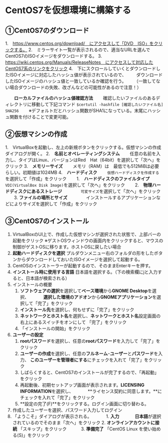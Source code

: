 ﻿# CentOS7を仮想環境に構築する


## ①CentOS7のダウンロード
1.　https://www.centos.org/download/　にアクセスして「DVD　ISO」をクリックする。
2.　ミラーサイト一覧が表示されるので、適当なURLを選んでCentOS7のISOイメージをダウンロードする。
3.　https://wiki.centos.org/Manuals/ReleaseNotes　にアクセスして対応したCentOS7系のリンクをクリック
4.　下にスクロールしていくとダウンロードしたISOイメージに対応したハッシュ値が表示されているので、
　　ダウンロードしたISOイメージのハッシュ値と一致しているか確認を行う。
　　（一致してない場合ダウンロードの失敗、改ざんなどの可能性があるので注意！）

　　**ローカルファイルのハッシュ値確認方法**
　　確認したいファイルのあるディレクトリに移動して下記コマンド
    ```
    $certutil -hashfile [確認したいファイル名]　SHA256
    ```
　　※デフォルトだとハッシュ関数がSHA1になっている。末尾にハッシュ関数を付けることで変更可能。

## ②仮想マシンの作成
1.　VirtualBoxを起動し、左上の新規ボタンをクリックする。仮想マシンの作成ダイアログが開く。
2.　**名前とオペレーティングシステム**
　　任意の名前を入力し、タイプはLinux、バージョンはRed　Hat（64bit）を選択して「次へ」をクリック
3.　**メモリーサイズ**
　　メモリ（RAM）は　最低でも512MiBは必要らしい。初期値は1024MB
4.　**ハードディスク**
　　`仮想ハードディスクを作成する`を選択して「作成」をクリック
　　1.　**ハードディスクのファイルタイプ**
　　　　`VDI(VirtualBox Disk Image)`を選択して「次へ」をクリック
　　2.　**物理ハードディスクにあるストレージ**
　　　　`可変サイズ`を選択して「次へ」をクリック
　　3.  **ファイルの場所とサイズ**
　　　　インストールするアプリケーションなどによりサイズを選択して「作成」をクリック

## ③CentOS7のインストール
1. VirtualBoxのUI上で、作成した仮想マシンが選択された状態で、上部バーの起動をクリック
   ※ゲストOSウィンドウの画面内をクリックすると、マウスの制御がゲストOSに移ります。ホストOSに戻したい場合
2. **起動ハードディスクを選択**
   プルダウンメニュー右のフォルダの形をしたボタンからダウンロードしておいたISOイメージを選択して起動する。
3. CentOSのインストーラーが起動するので、そのままEnterキーを押す。
4. **インストール時に使用する言語**
   日本語を選択する。（下の検索欄にjと入力すると、日本語が検索される）
5. インストールの概要
   1. **ソフトウェアの選択**を選択して**ベース環境**から**GNOME Desktop**を選択、
　　　**選択した環境のアドオン**から**GNOMEアプリケーション**を選択して「完了」をクリック
   2. **インストール先**を選択し、何もせずに「完了」をクリック
   3. **ネットワークとホスト名**を選択し、**ネットワークとホスト名**設定画面の右上にあるスイッチをオンにして
     「完了」をクリック
   4. 「インストールの開始」をクリック
6. **ユーザーの設定**
   1. **rootパスワード**を選択し、任意の**rootパスワード**を入力して「完了」をクリック
   2. **ユーザーの作成**を選択し、任意の**フルネーム･ユーザー**と**パスワード**を入力、
      **このユーザーを管理者にする**にチェックを入れて「完了」をクリック
   7. しばらくすると、CentOS7のインストールが完了するので、「再起動」をクリック
   8. 再起動後、初期セットアップ画面が表示されます。**LICENSING　INFORMATION**を選択し、
　　　**ライセンス契約に同意します。**にチェックを入れて「完了」をクリック
   9. **設定の完了(F)**をクリックする。ログイン画面に切り替わる。
  10. 作成したユーザーを選択、パスワード入力してログイン
  11. 「ようこそ」ダイアログが表示される。
　　　1. **入力**
　　　   **日本語**が選択されているのでそのまま「次へ」をクリック
      2. **オンラインアカウントに接続**
         「スキップ」をクリック
　　　3. **準備完了**
         「CentOS Linux を使い始める(S)」をクリック
　　　
　　　　